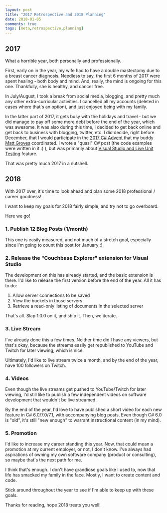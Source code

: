 ```yaml
---
layout: post
title: "2017 Retrospective and 2018 Planning"
date: 2018-01-05
comments: true
tags: [meta,retrospective,planning]
---
```


## 2017

What a horrible year, both personally and professionally.

First, early on in the year, my wife had to have a double mastectomy due to a breast cancer diagnosis.  Needless
to say, the first 6 months of 2017 were spent healing - both body and mind.  And, really, the mind is ongoing for this
one.  Thankfully, she is healthy, and cancer free.

In July/August, I took a break from social media, blogging, and pretty much any other extra-curricular activities.  I 
cancelled all my accounts (deleted in cases where that's an option), and just enjoyed being with my family.

In the latter part of 2017, it gets busy with the holidays and travel - but we did manage to pay off some more debt before
the end of the year, which was awesome.  It was also during this time, I decided to get back online and get back to business
with blogging, twitter, etc.  I did decide, right before December, that I would participate in the [2017 C# Advent](https://crosscuttingconcerns.com/The-First-C-Advent-Calendar) that my buddy [Matt Groves](https://www.twitter.com/mgroves) coordinated.  I wrote a "quasi" C# post (the code examples were written in it :) ), but was primarily about [Visual Studio and Live Unit Testing](https://www.calvinallen.net/archive/2017/12/24/live-unit-testing-in-visual-studio-2017/) feature.

That was pretty much 2017 in a nutshell.

## 2018

With 2017 over, it's time to look ahead and plan some 2018 professional / career goodness!

I want to keep my goals for 2018 fairly simple, and try not to go overboard.

Here we go!

### 1. Publish 12 Blog Posts (1/month)  
This one is easily measured, and not much of a stretch goal, especially since I'm going to count this post for January :)

### 2. Release the "Couchbase Explorer" extension for Visual Studio
The development on this has already started, and the basic extension is there.  I'd like to release the first version before the end of the year.  All it has to do:
1. Allow server connections to be saved
2. View the buckets in those servers
3. Retrieve a read-only listing of documents in the selected server

That's all.  Slap 1.0.0 on it, and ship it.  Then, we iterate.

### 3. Live Stream
I've already done this a few times.  Neither time did I have any viewers, but that's okay, because the streams easily get republished to YouTube and Twitch for later viewing, which is nice.

Ultimately, I'd like to live stream twice a month, and by the end of the year, have 100 followers on Twitch.

### 4. Videos
Even though the live streams get pushed to YouTube/Twitch for later viewing, I'd still like to publish a few independent videos on software development that wouldn't be live streamed.

By the end of the year, I'd love to have published a short video for each new feature in C# 6.0/7.0/7.1, with accompanying blog posts.  Even though C# 6.0 is "old", it's still "new enough" to warrant instructional content (in my mind).

### 5. Promotion
I'd like to increase my career standing this year.  Now, that could mean a promotion at my current employer, or not, I don't know.  I've always had aspirations of owning my own software company (product or consulting), so maybe that's the next path for me.  

I think that's enough.  I don't have grandiose goals like I used to, now that life has smacked my family in the face.  Mostly, I want to create content and code.

Stick around throughout the year to see if I'm able to keep up with these goals. 

Thanks for reading, hope 2018 treats you well!